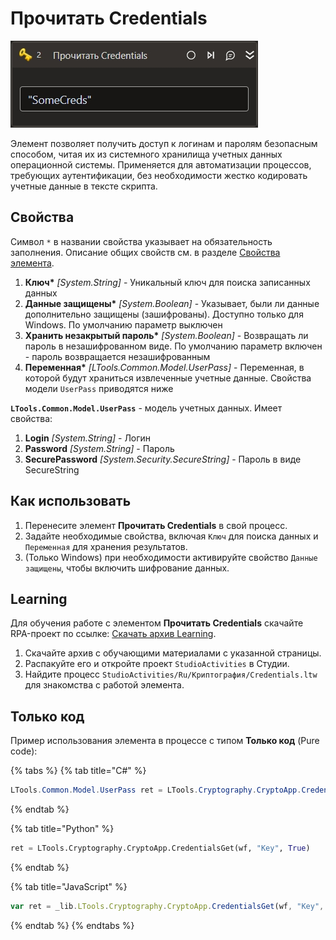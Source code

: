 # Прочитать Credentials

![](../../../resources/activities/basic/crypto/get-credentials.png)

Элемент позволяет получить доступ к логинам и паролям безопасным способом, читая их из системного хранилища учетных данных операционной системы. 
Применяется для автоматизации процессов, требующих аутентификации, без необходимости жестко кодировать учетные данные в тексте скрипта.

## Свойства

Символ `*` в названии свойства указывает на обязательность заполнения. 
Описание общих свойств см. в разделе [Свойства элемента](https://docs.primo-rpa.ru/primo-rpa/primo-studio/process/elements#svoistva-elementa).

1. **Ключ\*** *[System.String]* - Уникальный ключ для поиска записанных данных
1. **Данные защищены\*** *[System.Boolean]* - Указывает, были ли данные дополнительно защищены (зашифрованы). Доступно только для Windows. По умолчанию параметр выключен
1. **Хранить незакрытый пароль\*** *[System.Boolean]* - Возвращать ли пароль в незашифрованном виде. По умолчанию параметр включен - пароль возвращается незашифрованным 
1. **Переменная\*** *[LTools.Common.Model.UserPass]* - Переменная, в которой будут храниться извлеченные учетные данные. Свойства модели `UserPass` приводятся ниже

**`LTools.Common.Model.UserPass`** - модель учетных данных. Имеет свойства:
1. **Login** *[System.String]* - Логин
1. **Password** *[System.String]* - Пароль
1. **SecurePassword** *[System.Security.SecureString]* - Пароль в виде SecureString


## Как использовать

1. Перенесите элемент **Прочитать Credentials** в свой процесс.
2. Задайте необходимые свойства, включая `Ключ` для поиска данных и `Переменная` для хранения результатов.
3. (Только Windows) при необходимости активируйте свойство `Данные защищены`, чтобы включить шифрование данных.

##  Learning

Для обучения работе с элементом **Прочитать Credentials** скачайте RPA-проект по ссылке: [Скачать архив Learning](https://github.com/PrimoRPA/Learning/archive/refs/heads/master.zip).

1. Скачайте архив с обучающими материалами с указанной страницы.
2. Распакуйте его и откройте проект `StudioActivities` в Студии.
3. Найдите процесс `StudioActivities/Ru/Криптография/Credentials.ltw` для знакомства с работой элемента.


## Только код

Пример использования элемента в процессе с типом **Только код** (Pure code):


{% tabs %}
{% tab title="C#" %}
```csharp
LTools.Common.Model.UserPass ret = LTools.Cryptography.CryptoApp.CredentialsGet(wf, "Key", true);
```
{% endtab %}

{% tab title="Python" %}
```python
ret = LTools.Cryptography.CryptoApp.CredentialsGet(wf, "Key", True)
```
{% endtab %}

{% tab title="JavaScript" %}
```javascript
var ret = _lib.LTools.Cryptography.CryptoApp.CredentialsGet(wf, "Key", true);
```
{% endtab %}
{% endtabs %}
